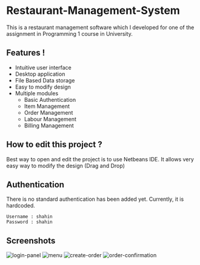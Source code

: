 # Restaurant-Management-System
This is a restaurant management software which I developed for one of the assignment in Programming 1 course in University.
## Features !
 - Intuitive user interface
 - Desktop application
 - File Based Data storage
 - Easy to modify design
 - Multiple modules
    - Basic Authentication  
    - Item Management 
    - Order Management
    - Labour Management
    - Billing Management

## How to edit this project ?
Best way to open and edit the project is to use Netbeans IDE. It allows very easy way to modify the design (Drag and Drop)

## Authentication
There is no standard authentication has been added yet. Currently, it is hardcoded.

```
Username : shahin
Password : shahin
```
## Screenshots
![login-panel](https://i.ibb.co/7C5ccJf/1-login-panel.png )
![menu](https://i.ibb.co/Y7kn3cQ/2-menu.png)
![create-order](https://i.ibb.co/5c5vpwv/3-create-order.png)
![order-confirmation](https://i.ibb.co/qJgRYCL/4-order-confirmation.png)
